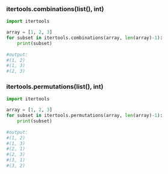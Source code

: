 ### itertools.combinations(list(), int)

```python
import itertools

array = [1, 2, 3]
for subset in itertools.combinations(array, len(array)-1):
    print(subset)
    
#output:
#(1, 2)
#(1, 3)
#(2, 3)
```

### itertools.permutations(list(), int)

```python
import itertools

array = [1, 2, 3]
for subset in itertools.permutations(array, len(array)-1):
    print(subset)
    
#output:
#(1, 2)
#(1, 3)
#(2, 1)
#(2, 3)
#(3, 1)
#(3, 2)
```
